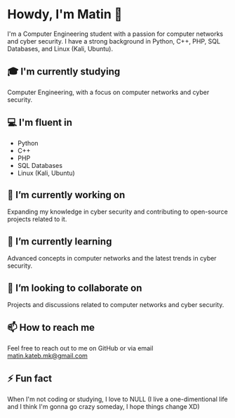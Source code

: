 # Howdy, I'm Matin 👋
I'm a Computer Engineering student with a passion for computer networks and cyber security. 
I have a strong background in Python, C++, PHP, SQL Databases, and Linux (Kali, Ubuntu).

## 🎓 I'm currently studying
Computer Engineering, with a focus on computer networks and cyber security.

## 💻 I'm fluent in
- Python
- C++
- PHP
- SQL Databases
- Linux (Kali, Ubuntu)

## 🔭 I’m currently working on
Expanding my knowledge in cyber security and contributing to open-source projects related to it.

## 🌱 I’m currently learning
Advanced concepts in computer networks and the latest trends in cyber security.

## 👯 I’m looking to collaborate on
Projects and discussions related to computer networks and cyber security.

## 📫 How to reach me
Feel free to reach out to me on GitHub or via email matin.kateb.mk@gmail.com

## ⚡ Fun fact
When I'm not coding or studying, I love to NULL (I live a one-dimentional life and I think I'm gonna go crazy someday, I hope things change XD)
